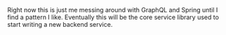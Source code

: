 Right now this is just me messing around with GraphQL and Spring until I find a pattern I like. Eventually this will be
the core service library used to start writing a new backend service.